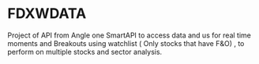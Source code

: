 # FDXWDATA
Project of API from Angle one SmartAPI to access data and us for real time moments and Breakouts using watchlist ( Only stocks that have F&amp;O) , to perform on multiple stocks and sector analysis.
